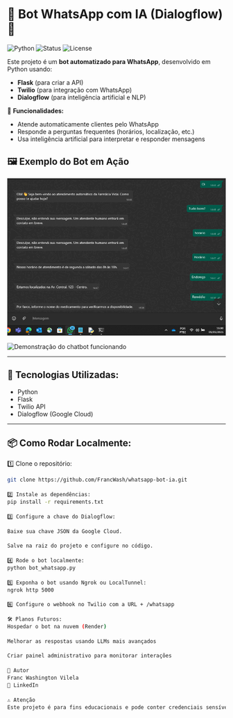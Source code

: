 # 🤖 Bot WhatsApp com IA (Dialogflow) 🚀

![Python](https://img.shields.io/badge/Python-3.10-blue)
![Status](https://img.shields.io/badge/Status-Em%20Desenvolvimento-yellow)
![License](https://img.shields.io/badge/License-Privado-lightgrey)

Este projeto é um **bot automatizado para WhatsApp**, desenvolvido em Python usando:

- **Flask** (para criar a API)
- **Twilio** (para integração com WhatsApp)
- **Dialogflow** (para inteligência artificial e NLP)

💬 **Funcionalidades:**

- Atende automaticamente clientes pelo WhatsApp
- Responde a perguntas frequentes (horários, localização, etc.)
- Usa inteligência artificial para interpretar e responder mensagens

## 🖼️ Exemplo do Bot em Ação

![Bot em ação](screenshot.png)

![Demonstração do chatbot funcionando](projeto_whatsapp_interaction_otimizado.gif)

---

## 🚀 Tecnologias Utilizadas:

- Python
- Flask
- Twilio API
- Dialogflow (Google Cloud)

---

## 📦 Como Rodar Localmente:

1️⃣ Clone o repositório:

```bash
git clone https://github.com/FrancWash/whatsapp-bot-ia.git

2️⃣ Instale as dependências:
pip install -r requirements.txt

3️⃣ Configure a chave do Dialogflow:

Baixe sua chave JSON da Google Cloud.

Salve na raiz do projeto e configure no código.

4️⃣ Rode o bot localmente:
python bot_whatsapp.py

5️⃣ Exponha o bot usando Ngrok ou LocalTunnel:
ngrok http 5000

6️⃣ Configure o webhook no Twilio com a URL + /whatsapp

🛠️ Planos Futuros:
Hospedar o bot na nuvem (Render)

Melhorar as respostas usando LLMs mais avançados

Criar painel administrativo para monitorar interações

🙌 Autor
Franc Washington Vilela
🔗 LinkedIn

⚠️ Atenção
Este projeto é para fins educacionais e pode conter credenciais sensíveis. Use com cautela em produção.

